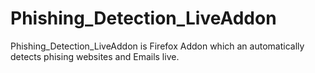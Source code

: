 # Phishing_Detection_LiveAddon
Phishing_Detection_LiveAddon is Firefox Addon which  an automatically detects phising websites and Emails live.
